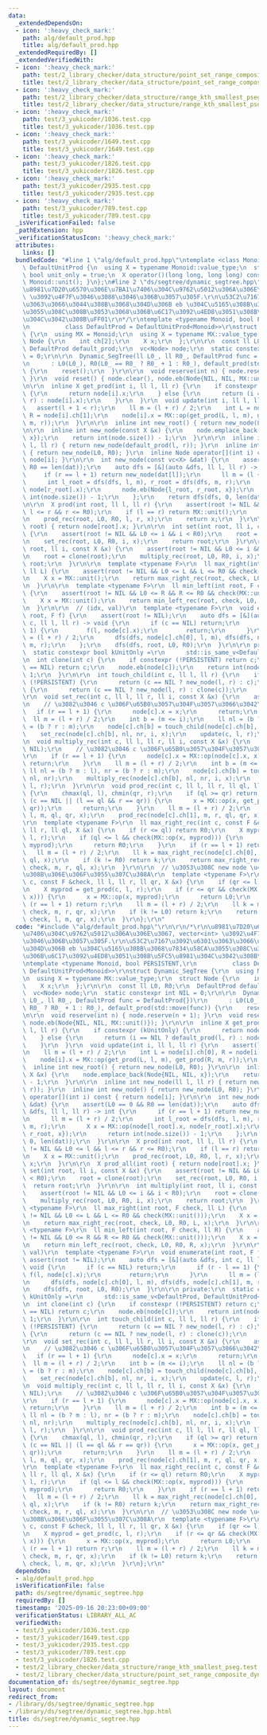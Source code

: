 ```yaml
---
data:
  _extendedDependsOn:
  - icon: ':heavy_check_mark:'
    path: alg/default_prod.hpp
    title: alg/default_prod.hpp
  _extendedRequiredBy: []
  _extendedVerifiedWith:
  - icon: ':heavy_check_mark:'
    path: test/2_library_checker/data_structure/point_set_range_composite_dynamic.test.cpp
    title: test/2_library_checker/data_structure/point_set_range_composite_dynamic.test.cpp
  - icon: ':heavy_check_mark:'
    path: test/2_library_checker/data_structure/range_kth_smallest_pseg.test.cpp
    title: test/2_library_checker/data_structure/range_kth_smallest_pseg.test.cpp
  - icon: ':heavy_check_mark:'
    path: test/3_yukicoder/1036.test.cpp
    title: test/3_yukicoder/1036.test.cpp
  - icon: ':heavy_check_mark:'
    path: test/3_yukicoder/1649.test.cpp
    title: test/3_yukicoder/1649.test.cpp
  - icon: ':heavy_check_mark:'
    path: test/3_yukicoder/1826.test.cpp
    title: test/3_yukicoder/1826.test.cpp
  - icon: ':heavy_check_mark:'
    path: test/3_yukicoder/2935.test.cpp
    title: test/3_yukicoder/2935.test.cpp
  - icon: ':heavy_check_mark:'
    path: test/3_yukicoder/789.test.cpp
    title: test/3_yukicoder/789.test.cpp
  _isVerificationFailed: false
  _pathExtension: hpp
  _verificationStatusIcon: ':heavy_check_mark:'
  attributes:
    links: []
  bundledCode: "#line 1 \"alg/default_prod.hpp\"\ntemplate <class Monoid>\nstruct\
    \ DefaultUnitProd {\n  using X = typename Monoid::value_type;\n  static constexpr\
    \ bool unit_only = true;\n  X operator()(long long, long long) const { return\
    \ Monoid::unit(); }\n};\n#line 2 \"ds/segtree/dynamic_segtree.hpp\"\n\r\n/*\r\n\
    \u8981\u7D20\u6570\u306E\u7BA1\u7406\u304C\u9762\u5012\u306A\u306E\u3067, vector<int>\
    \ \u3092\u4F7F\u3046\u3088\u3046\u306B\u3057\u305F.\r\n\u53C2\u7167\u3092\u6301\
    \u3063\u3066\u3044\u308B\u3068\u304D\u306B eb \u304C\u5165\u308B\u3068\u7834\u58CA\
    \u3055\u308C\u308B\u3053\u3068\u306B\u6C17\u3092\u4ED8\u3051\u308B\u5FC5\u8981\
    \u304C\u3042\u308B\uFF01\r\n*/\r\ntemplate <typename Monoid, bool PERSISTENT,\r\
    \n          class DefaultProd = DefaultUnitProd<Monoid>>\r\nstruct Dynamic_SegTree\
    \ {\r\n  using MX = Monoid;\r\n  using X = typename MX::value_type;\r\n  struct\
    \ Node {\r\n    int ch[2];\r\n    X x;\r\n  };\r\n\r\n  const ll L0, R0;\r\n \
    \ DefaultProd default_prod;\r\n  vc<Node> node;\r\n  static constexpr int NIL\
    \ = 0;\r\n\r\n  Dynamic_SegTree(ll L0_, ll R0_, DefaultProd func = DefaultProd{})\r\
    \n      : L0(L0_), R0(L0_ == R0_ ? R0_ + 1 : R0_), default_prod(std::move(func))\
    \ {\r\n    reset();\r\n  }\r\n\r\n  void reserve(int n) { node.reserve(n + 1);\
    \ }\r\n  void reset() { node.clear(), node.eb(Node{NIL, NIL, MX::unit()}); }\r\
    \n\r\n  inline X get_prod(int i, ll l, ll r) {\r\n    if constexpr (kUnitOnly)\
    \ {\r\n      return node[i].x;\r\n    } else {\r\n      return (i == NIL ? default_prod(l,\
    \ r) : node[i].x);\r\n    }\r\n  }\r\n  void update(int i, ll l, ll r) {\r\n \
    \   assert(l + 1 < r);\r\n    ll m = (l + r) / 2;\r\n    int L = node[i].ch[0],\
    \ R = node[i].ch[1];\r\n    node[i].x = MX::op(get_prod(L, l, m), get_prod(R,\
    \ m, r));\r\n  }\r\n\r\n  inline int new_root() { return new_node(L0, R0); }\r\
    \n\r\n  inline int new_node(const X &x) {\r\n    node.emplace_back(Node{NIL, NIL,\
    \ x});\r\n    return int(node.size()) - 1;\r\n  }\r\n\r\n  inline int new_node(ll\
    \ l, ll r) { return new_node(default_prod(l, r)); }\r\n  inline int new_node()\
    \ { return new_node(L0, R0); }\r\n  inline Node operator[](int i) const { return\
    \ node[i]; }\r\n\r\n  int new_node(const vc<X> &dat) {\r\n    assert(L0 == 0 &&\
    \ R0 == len(dat));\r\n    auto dfs = [&](auto &dfs, ll l, ll r) -> int {\r\n \
    \     if (r == l + 1) return new_node(dat[l]);\r\n      ll m = (l + r) / 2;\r\n\
    \      int l_root = dfs(dfs, l, m), r_root = dfs(dfs, m, r);\r\n      X x = MX::op(node[l_root].x,\
    \ node[r_root].x);\r\n      node.eb(Node{l_root, r_root, x});\r\n      return\
    \ int(node.size()) - 1;\r\n    };\r\n    return dfs(dfs, 0, len(dat));\r\n  }\r\
    \n\r\n  X prod(int root, ll l, ll r) {\r\n    assert(root != NIL && L0 <= l &&\
    \ l <= r && r <= R0);\r\n    if (l == r) return MX::unit();\r\n    X x = MX::unit();\r\
    \n    prod_rec(root, L0, R0, l, r, x);\r\n    return x;\r\n  }\r\n\r\n  X prod_all(int\
    \ root) { return node[root].x; }\r\n\r\n  int set(int root, ll i, const X &x)\
    \ {\r\n    assert(root != NIL && L0 <= i && i < R0);\r\n    root = clone(root);\r\
    \n    set_rec(root, L0, R0, i, x);\r\n    return root;\r\n  }\r\n\r\n  int multiply(int\
    \ root, ll i, const X &x) {\r\n    assert(root != NIL && L0 <= i && i < R0);\r\
    \n    root = clone(root);\r\n    multiply_rec(root, L0, R0, i, x);\r\n    return\
    \ root;\r\n  }\r\n\r\n  template <typename F>\r\n  ll max_right(int root, F check,\
    \ ll L) {\r\n    assert(root != NIL && L0 <= L && L <= R0 && check(MX::unit()));\r\
    \n    X x = MX::unit();\r\n    return max_right_rec(root, check, L0, R0, L, x);\r\
    \n  }\r\n\r\n  template <typename F>\r\n  ll min_left(int root, F check, ll R)\
    \ {\r\n    assert(root != NIL && L0 <= R && R <= R0 && check(MX::unit()));\r\n\
    \    X x = MX::unit();\r\n    return min_left_rec(root, check, L0, R0, R, x);\r\
    \n  }\r\n\r\n  // (idx, val)\r\n  template <typename F>\r\n  void enumerate(int\
    \ root, F f) {\r\n    assert(root != NIL);\r\n    auto dfs = [&](auto &dfs, int\
    \ c, ll l, ll r) -> void {\r\n      if (c == NIL) return;\r\n      if (r - l ==\
    \ 1) {\r\n        f(l, node[c].x);\r\n        return;\r\n      }\r\n      ll m\
    \ = (l + r) / 2;\r\n      dfs(dfs, node[c].ch[0], l, m), dfs(dfs, node[c].ch[1],\
    \ m, r);\r\n    };\r\n    dfs(dfs, root, L0, R0);\r\n  }\r\n\r\n private:\r\n\
    \  static constexpr bool kUnitOnly =\r\n      std::is_same_v<DefaultProd, DefaultUnitProd<Monoid>>;\r\
    \n  int clone(int c) {\r\n    if constexpr (!PERSISTENT) return c;\r\n    if (c\
    \ == NIL) return c;\r\n    node.eb(node[c]);\r\n    return int(node.size()) -\
    \ 1;\r\n  }\r\n\r\n  int touch_child(int c, ll l, ll r) {\r\n    if constexpr\
    \ (!PERSISTENT) {\r\n      return (c == NIL ? new_node(l, r) : c);\r\n    } else\
    \ {\r\n      return (c == NIL ? new_node(l, r) : clone(c));\r\n    }\r\n  }\r\n\
    \r\n  void set_rec(int c, ll l, ll r, ll i, const X &x) {\r\n    assert(c != NIL);\r\
    \n    // \u3082\u3046 c \u306F\u65B0\u3057\u304F\u3057\u3066\u3042\u308B\r\n \
    \   if (r == l + 1) {\r\n      node[c].x = x;\r\n      return;\r\n    }\r\n  \
    \  ll m = (l + r) / 2;\r\n    int b = (m <= i);\r\n    ll nl = (b ? m : l), nr\
    \ = (b ? r : m);\r\n    node[c].ch[b] = touch_child(node[c].ch[b], nl, nr);\r\n\
    \    set_rec(node[c].ch[b], nl, nr, i, x);\r\n    update(c, l, r);\r\n  }\r\n\r\
    \n  void multiply_rec(int c, ll l, ll r, ll i, const X &x) {\r\n    assert(c !=\
    \ NIL);\r\n    // \u3082\u3046 c \u306F\u65B0\u3057\u304F\u3057\u3066\u3042\u308B\
    \r\n    if (r == l + 1) {\r\n      node[c].x = MX::op(node[c].x, x);\r\n     \
    \ return;\r\n    }\r\n    ll m = (l + r) / 2;\r\n    int b = (m <= i);\r\n   \
    \ ll nl = (b ? m : l), nr = (b ? r : m);\r\n    node[c].ch[b] = touch_child(node[c].ch[b],\
    \ nl, nr);\r\n    multiply_rec(node[c].ch[b], nl, nr, i, x);\r\n    update(c,\
    \ l, r);\r\n  }\r\n\r\n  void prod_rec(int c, ll l, ll r, ll ql, ll qr, X &x)\
    \ {\r\n    chmax(ql, l), chmin(qr, r);\r\n    if (ql >= qr) return;\r\n    if\
    \ (c == NIL || (l == ql && r == qr)) {\r\n      x = MX::op(x, get_prod(c, ql,\
    \ qr));\r\n      return;\r\n    }\r\n    ll m = (l + r) / 2;\r\n    prod_rec(node[c].ch[0],\
    \ l, m, ql, qr, x);\r\n    prod_rec(node[c].ch[1], m, r, ql, qr, x);\r\n  }\r\n\
    \r\n  template <typename F>\r\n  ll max_right_rec(int c, const F &check, ll l,\
    \ ll r, ll ql, X &x) {\r\n    if (r <= ql) return R0;\r\n    X myprod = get_prod(c,\
    \ l, r);\r\n    if (ql <= l && check(MX::op(x, myprod))) {\r\n      x = MX::op(x,\
    \ myprod);\r\n      return R0;\r\n    }\r\n    if (r == l + 1) return l;\r\n \
    \   ll m = (l + r) / 2;\r\n    ll k = max_right_rec(node[c].ch[0], check, l, m,\
    \ ql, x);\r\n    if (k != R0) return k;\r\n    return max_right_rec(node[c].ch[1],\
    \ check, m, r, ql, x);\r\n  }\r\n\r\n  // \u3053\u308C new node \u4F5C\u3063\u3066\
    \u308B\u306E\u306F\u3055\u307C\u308A\r\n  template <typename F>\r\n  ll min_left_rec(int\
    \ c, const F &check, ll l, ll r, ll qr, X &x) {\r\n    if (qr <= l) return L0;\r\
    \n    X myprod = get_prod(c, l, r);\r\n    if (r <= qr && check(MX::op(myprod,\
    \ x))) {\r\n      x = MX::op(x, myprod);\r\n      return L0;\r\n    }\r\n    if\
    \ (r == l + 1) return r;\r\n    ll m = (l + r) / 2;\r\n    ll k = min_left_rec(node[c].ch[1],\
    \ check, m, r, qr, x);\r\n    if (k != L0) return k;\r\n    return min_left_rec(node[c].ch[0],\
    \ check, l, m, qr, x);\r\n  }\r\n};\r\n"
  code: "#include \"alg/default_prod.hpp\"\r\n\r\n/*\r\n\u8981\u7D20\u6570\u306E\u7BA1\
    \u7406\u304C\u9762\u5012\u306A\u306E\u3067, vector<int> \u3092\u4F7F\u3046\u3088\
    \u3046\u306B\u3057\u305F.\r\n\u53C2\u7167\u3092\u6301\u3063\u3066\u3044\u308B\u3068\
    \u304D\u306B eb \u304C\u5165\u308B\u3068\u7834\u58CA\u3055\u308C\u308B\u3053\u3068\
    \u306B\u6C17\u3092\u4ED8\u3051\u308B\u5FC5\u8981\u304C\u3042\u308B\uFF01\r\n*/\r\
    \ntemplate <typename Monoid, bool PERSISTENT,\r\n          class DefaultProd =\
    \ DefaultUnitProd<Monoid>>\r\nstruct Dynamic_SegTree {\r\n  using MX = Monoid;\r\
    \n  using X = typename MX::value_type;\r\n  struct Node {\r\n    int ch[2];\r\n\
    \    X x;\r\n  };\r\n\r\n  const ll L0, R0;\r\n  DefaultProd default_prod;\r\n\
    \  vc<Node> node;\r\n  static constexpr int NIL = 0;\r\n\r\n  Dynamic_SegTree(ll\
    \ L0_, ll R0_, DefaultProd func = DefaultProd{})\r\n      : L0(L0_), R0(L0_ ==\
    \ R0_ ? R0_ + 1 : R0_), default_prod(std::move(func)) {\r\n    reset();\r\n  }\r\
    \n\r\n  void reserve(int n) { node.reserve(n + 1); }\r\n  void reset() { node.clear(),\
    \ node.eb(Node{NIL, NIL, MX::unit()}); }\r\n\r\n  inline X get_prod(int i, ll\
    \ l, ll r) {\r\n    if constexpr (kUnitOnly) {\r\n      return node[i].x;\r\n\
    \    } else {\r\n      return (i == NIL ? default_prod(l, r) : node[i].x);\r\n\
    \    }\r\n  }\r\n  void update(int i, ll l, ll r) {\r\n    assert(l + 1 < r);\r\
    \n    ll m = (l + r) / 2;\r\n    int L = node[i].ch[0], R = node[i].ch[1];\r\n\
    \    node[i].x = MX::op(get_prod(L, l, m), get_prod(R, m, r));\r\n  }\r\n\r\n\
    \  inline int new_root() { return new_node(L0, R0); }\r\n\r\n  inline int new_node(const\
    \ X &x) {\r\n    node.emplace_back(Node{NIL, NIL, x});\r\n    return int(node.size())\
    \ - 1;\r\n  }\r\n\r\n  inline int new_node(ll l, ll r) { return new_node(default_prod(l,\
    \ r)); }\r\n  inline int new_node() { return new_node(L0, R0); }\r\n  inline Node\
    \ operator[](int i) const { return node[i]; }\r\n\r\n  int new_node(const vc<X>\
    \ &dat) {\r\n    assert(L0 == 0 && R0 == len(dat));\r\n    auto dfs = [&](auto\
    \ &dfs, ll l, ll r) -> int {\r\n      if (r == l + 1) return new_node(dat[l]);\r\
    \n      ll m = (l + r) / 2;\r\n      int l_root = dfs(dfs, l, m), r_root = dfs(dfs,\
    \ m, r);\r\n      X x = MX::op(node[l_root].x, node[r_root].x);\r\n      node.eb(Node{l_root,\
    \ r_root, x});\r\n      return int(node.size()) - 1;\r\n    };\r\n    return dfs(dfs,\
    \ 0, len(dat));\r\n  }\r\n\r\n  X prod(int root, ll l, ll r) {\r\n    assert(root\
    \ != NIL && L0 <= l && l <= r && r <= R0);\r\n    if (l == r) return MX::unit();\r\
    \n    X x = MX::unit();\r\n    prod_rec(root, L0, R0, l, r, x);\r\n    return\
    \ x;\r\n  }\r\n\r\n  X prod_all(int root) { return node[root].x; }\r\n\r\n  int\
    \ set(int root, ll i, const X &x) {\r\n    assert(root != NIL && L0 <= i && i\
    \ < R0);\r\n    root = clone(root);\r\n    set_rec(root, L0, R0, i, x);\r\n  \
    \  return root;\r\n  }\r\n\r\n  int multiply(int root, ll i, const X &x) {\r\n\
    \    assert(root != NIL && L0 <= i && i < R0);\r\n    root = clone(root);\r\n\
    \    multiply_rec(root, L0, R0, i, x);\r\n    return root;\r\n  }\r\n\r\n  template\
    \ <typename F>\r\n  ll max_right(int root, F check, ll L) {\r\n    assert(root\
    \ != NIL && L0 <= L && L <= R0 && check(MX::unit()));\r\n    X x = MX::unit();\r\
    \n    return max_right_rec(root, check, L0, R0, L, x);\r\n  }\r\n\r\n  template\
    \ <typename F>\r\n  ll min_left(int root, F check, ll R) {\r\n    assert(root\
    \ != NIL && L0 <= R && R <= R0 && check(MX::unit()));\r\n    X x = MX::unit();\r\
    \n    return min_left_rec(root, check, L0, R0, R, x);\r\n  }\r\n\r\n  // (idx,\
    \ val)\r\n  template <typename F>\r\n  void enumerate(int root, F f) {\r\n   \
    \ assert(root != NIL);\r\n    auto dfs = [&](auto &dfs, int c, ll l, ll r) ->\
    \ void {\r\n      if (c == NIL) return;\r\n      if (r - l == 1) {\r\n       \
    \ f(l, node[c].x);\r\n        return;\r\n      }\r\n      ll m = (l + r) / 2;\r\
    \n      dfs(dfs, node[c].ch[0], l, m), dfs(dfs, node[c].ch[1], m, r);\r\n    };\r\
    \n    dfs(dfs, root, L0, R0);\r\n  }\r\n\r\n private:\r\n  static constexpr bool\
    \ kUnitOnly =\r\n      std::is_same_v<DefaultProd, DefaultUnitProd<Monoid>>;\r\
    \n  int clone(int c) {\r\n    if constexpr (!PERSISTENT) return c;\r\n    if (c\
    \ == NIL) return c;\r\n    node.eb(node[c]);\r\n    return int(node.size()) -\
    \ 1;\r\n  }\r\n\r\n  int touch_child(int c, ll l, ll r) {\r\n    if constexpr\
    \ (!PERSISTENT) {\r\n      return (c == NIL ? new_node(l, r) : c);\r\n    } else\
    \ {\r\n      return (c == NIL ? new_node(l, r) : clone(c));\r\n    }\r\n  }\r\n\
    \r\n  void set_rec(int c, ll l, ll r, ll i, const X &x) {\r\n    assert(c != NIL);\r\
    \n    // \u3082\u3046 c \u306F\u65B0\u3057\u304F\u3057\u3066\u3042\u308B\r\n \
    \   if (r == l + 1) {\r\n      node[c].x = x;\r\n      return;\r\n    }\r\n  \
    \  ll m = (l + r) / 2;\r\n    int b = (m <= i);\r\n    ll nl = (b ? m : l), nr\
    \ = (b ? r : m);\r\n    node[c].ch[b] = touch_child(node[c].ch[b], nl, nr);\r\n\
    \    set_rec(node[c].ch[b], nl, nr, i, x);\r\n    update(c, l, r);\r\n  }\r\n\r\
    \n  void multiply_rec(int c, ll l, ll r, ll i, const X &x) {\r\n    assert(c !=\
    \ NIL);\r\n    // \u3082\u3046 c \u306F\u65B0\u3057\u304F\u3057\u3066\u3042\u308B\
    \r\n    if (r == l + 1) {\r\n      node[c].x = MX::op(node[c].x, x);\r\n     \
    \ return;\r\n    }\r\n    ll m = (l + r) / 2;\r\n    int b = (m <= i);\r\n   \
    \ ll nl = (b ? m : l), nr = (b ? r : m);\r\n    node[c].ch[b] = touch_child(node[c].ch[b],\
    \ nl, nr);\r\n    multiply_rec(node[c].ch[b], nl, nr, i, x);\r\n    update(c,\
    \ l, r);\r\n  }\r\n\r\n  void prod_rec(int c, ll l, ll r, ll ql, ll qr, X &x)\
    \ {\r\n    chmax(ql, l), chmin(qr, r);\r\n    if (ql >= qr) return;\r\n    if\
    \ (c == NIL || (l == ql && r == qr)) {\r\n      x = MX::op(x, get_prod(c, ql,\
    \ qr));\r\n      return;\r\n    }\r\n    ll m = (l + r) / 2;\r\n    prod_rec(node[c].ch[0],\
    \ l, m, ql, qr, x);\r\n    prod_rec(node[c].ch[1], m, r, ql, qr, x);\r\n  }\r\n\
    \r\n  template <typename F>\r\n  ll max_right_rec(int c, const F &check, ll l,\
    \ ll r, ll ql, X &x) {\r\n    if (r <= ql) return R0;\r\n    X myprod = get_prod(c,\
    \ l, r);\r\n    if (ql <= l && check(MX::op(x, myprod))) {\r\n      x = MX::op(x,\
    \ myprod);\r\n      return R0;\r\n    }\r\n    if (r == l + 1) return l;\r\n \
    \   ll m = (l + r) / 2;\r\n    ll k = max_right_rec(node[c].ch[0], check, l, m,\
    \ ql, x);\r\n    if (k != R0) return k;\r\n    return max_right_rec(node[c].ch[1],\
    \ check, m, r, ql, x);\r\n  }\r\n\r\n  // \u3053\u308C new node \u4F5C\u3063\u3066\
    \u308B\u306E\u306F\u3055\u307C\u308A\r\n  template <typename F>\r\n  ll min_left_rec(int\
    \ c, const F &check, ll l, ll r, ll qr, X &x) {\r\n    if (qr <= l) return L0;\r\
    \n    X myprod = get_prod(c, l, r);\r\n    if (r <= qr && check(MX::op(myprod,\
    \ x))) {\r\n      x = MX::op(x, myprod);\r\n      return L0;\r\n    }\r\n    if\
    \ (r == l + 1) return r;\r\n    ll m = (l + r) / 2;\r\n    ll k = min_left_rec(node[c].ch[1],\
    \ check, m, r, qr, x);\r\n    if (k != L0) return k;\r\n    return min_left_rec(node[c].ch[0],\
    \ check, l, m, qr, x);\r\n  }\r\n};\r\n"
  dependsOn:
  - alg/default_prod.hpp
  isVerificationFile: false
  path: ds/segtree/dynamic_segtree.hpp
  requiredBy: []
  timestamp: '2025-09-16 20:23:00+09:00'
  verificationStatus: LIBRARY_ALL_AC
  verifiedWith:
  - test/3_yukicoder/1036.test.cpp
  - test/3_yukicoder/1649.test.cpp
  - test/3_yukicoder/2935.test.cpp
  - test/3_yukicoder/789.test.cpp
  - test/3_yukicoder/1826.test.cpp
  - test/2_library_checker/data_structure/range_kth_smallest_pseg.test.cpp
  - test/2_library_checker/data_structure/point_set_range_composite_dynamic.test.cpp
documentation_of: ds/segtree/dynamic_segtree.hpp
layout: document
redirect_from:
- /library/ds/segtree/dynamic_segtree.hpp
- /library/ds/segtree/dynamic_segtree.hpp.html
title: ds/segtree/dynamic_segtree.hpp
---
```

